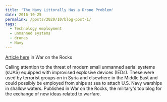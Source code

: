```yaml
---
title: 'The Navy Littorally Has a Drone Problem'
date: 2016-10-25
permalink: /posts/2020/10/blog-post-1/
tags:
  - Technology employment
  - unmanned systems
  - drones
  - Navy
---
```


[Article here](https://warontherocks.com/2016/10/the-navy-litorally-has-a-drone-problem/) in War on the Rocks

Calling attention to the threat of modern small unmanned aerial systems (sUAS) equipped with improvised explosive devices (IEDs). These were used by terrorist groups on in Syria and elsewhere in the Middle East and could possibly be employed from ships at sea to attach U.S. Navy warships in shallow waters. Published in War on the Rocks, the military's top blog for the exchange of new ideas related to warfare.